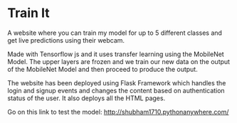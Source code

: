 # Train It
A website where you can train my model for up to 5 different classes and get live predictions using their webcam.

Made with Tensorflow js and it uses transfer learning using the MobileNet Model. The upper layers are frozen and we train our new data on the output of the MobileNet Model and then proceed to produce the output.

The website has been deployed using Flask Framework which handles the login and signup events and changes the content based on authentication status of the user. It also deploys all the HTML pages.

Go on this link to test the model: http://shubham1710.pythonanywhere.com/
